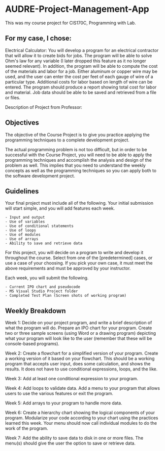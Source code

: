 # AUDRE-Project-Management-App
This was my course project for CIS170C, Programming with Lab.

## For my case, I chose:

Electrical Calculator: You will develop a program for an electrical contractor that will allow it to create bids for jobs. The program will be able to solve Ohm's law for any variable (I later dropped this feature as it no longer seemed relevant). In addition, the program will be able to compute the cost of the materials and labor for a job. Either aluminum or copper wire may be used, and the user can enter the cost per feet of each gauge of wire of a particular type. Additional costs for labor based on length of wire can be entered. The program should produce a report showing total cost for labor and material. Job data should be able to be saved and retrieved from a file or files.

Description of Project from Professor:

## Objectives

The objective of the Course Project is to give you practice applying the programming techniques to a complete development project.

The actual programming problem is not too difficult, but in order to be successful with the Course Project, you will need to be able to apply the programming techniques and accomplish the analysis and design of the problem as well. This implies that you need to understand the weekly concepts as well as the programming techniques so you can apply both to the software development project.

## Guidelines

Your final project must include all of the following. Your initial submission will start simple, and you will add features each week.

    - Input and output
    - Use of variables
    - Use of conditional statements
    - Use of loops
    - Use of modules
    - Use of arrays
    - Ability to save and retrieve data

For this project, you will decide on a program to write and develop it throughout the course. Select from one of the \[predetermined\] cases, or use a case of your choosing. If you pick your own case, it must meet the above requirements and must be approved by your instructor.

Each week, you will submit the following.

    - Current IPO chart and pseudocode
    - MS Visual Studio Project folder
    - Completed Test Plan (Screen shots of working program)

## Weekly Breakdown

Week 1: Decide on your project program, and write a brief description of what the program will do. Prepare an IPO chart for your program. Create two or three sample screens (using Word or a drawing program) depicting what your program will look like to the user (remember that these will be console-based programs).

Week 2: Create a flowchart for a simplified version of your program. Create a working version of it based on your flowchart. This should be a working program that accepts user input, does some calculation, and shows the results. It does not have to use conditional expressions, loops, and the like.

Week 3: Add at least one conditional expression to your program.

Week 4: Add loops to validate data. Add a menu to your program that allows users to use the various features or exit the program.

Week 5: Add arrays to your program to handle more data.

Week 6: Create a hierarchy chart showing the logical components of your program. Modularize your code according to your chart using the practices learned this week. Your menu should now call individual modules to do the work of the program.

Week 7: Add the ability to save data to disk in one or more files. The menu(s) should give the user the option to save or retrieve data.
